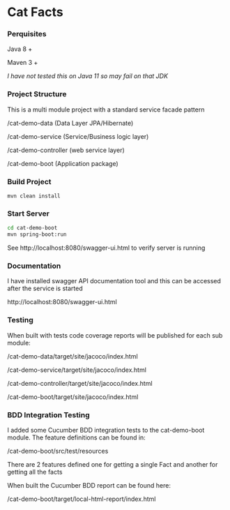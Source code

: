 # Cat Facts


### Perquisites

Java 8 +

Maven 3 + 

*I have not tested this on Java 11 so may fail on that JDK*

### Project Structure

This is a multi module project with a standard service facade pattern

/cat-demo-data (Data Layer JPA/Hibernate)

/cat-demo-service (Service/Business logic layer)

/cat-demo-controller (web service layer)

/cat-demo-boot (Application package)



### Build Project
```
mvn clean install
```


### Start Server

```sh
cd cat-demo-boot
mvn spring-boot:run
```

See http://localhost:8080/swagger-ui.html to verify server is running

### Documentation

I have installed swagger API documentation tool and this can be accessed after the service is started

http://localhost:8080/swagger-ui.html



### Testing
When built with tests code coverage reports will be published for each sub module:

/cat-demo-data/target/site/jacoco/index.html

/cat-demo-service/target/site/jacoco/index.html

/cat-demo-controller/target/site/jacoco/index.html

/cat-demo-boot/target/site/jacoco/index.html


### BDD Integration Testing
I added some Cucumber BDD integration tests to the cat-demo-boot module.
The feature definitions can be found in:

/cat-demo-boot/src/test/resources

There are 2 features defined one for getting a single Fact and another for getting all the facts

When built the Cucumber BDD report can be found here:

/cat-demo-boot/target/local-html-report/index.html

